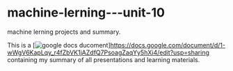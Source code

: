 # machine-lerning---unit-10
machine lerning projects and summary. 

This is a [![google docs ducoment](https://img.shields.io/badge/View-Summary_Doc-blue?style=for-the-badge)]https://docs.google.com/document/d/1-wWgV6KapLqy_r4fZbVK1jAZdfQ7PsoagZaqYy5hXi4/edit?usp=sharing 
containing my summary of all presentations and learning materials. 
